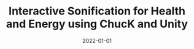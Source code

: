 ---
title: "Interactive Sonification for Health and Energy using ChucK and Unity"
collection: publications
permalink: /publication/2022-InteractiveSon
description: 'Soniﬁcation can provide valuable insights about data but most existing approaches are not designed to be controlled by the user in an interactive fashion. Interactions enable the designer of the soniﬁcation to more rapidly experiment with sound design and allow the soniﬁcation to be modiﬁed in real-time by interacting with various control parameters. In this paper, we describe two case studies of interactive soniﬁcation that utilize publicly available datasets that have been described recently in the International Conference on Auditory Display (ICAD). They are from the health and energy domains: electroencephalogram (EEG) alpha wave data and air pollutant data consisting of nitrogen dioxide, sulfur dioxide, carbon monoxide, and ozone. We show how these sonﬁcations can be re-created to support interaction utilizing a general interactive soniﬁcation framework built using ChucK, Unity, and Chunity. In addition to supporting typical soniﬁcation methods that are common in existing soniﬁcation toolkits, our framework introduces novel methods such as supporting discrete events, interleaved playback of multiple data streams for comparison, and using frequency modulation (FM) synthesis in terms of one data attribute modulating another. We also describe how these new functionalities can be used to improve the soniﬁcation experience of the two datasets we have investigated.'
date: 2022-01-01
venue: 'Conference on Sonification of Health and Environmental Data'
paperurl: "https://drive.google.com/file/d/1eIqb01qEIoMQMs2YW8doLrocY-Adv0Mp/view?usp=drive_link"
citation: 'Zhao, Y., & Tzanetakis, G. (2022). "Interactive Sonification for Health and Energy using ChucK and Unity." <i>Proceedings of the Conference on Sonification of Health and Environmental Data.</i> 57-62. (SoniHED, paper presentation).'
---